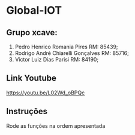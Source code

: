# Global-IOT

## Grupo xcave:

1. Pedro Henrico Romania Pires RM: 85439;
2. Rodrigo André Chiarelli Gonçalves RM: 85716;
3. Victor Luiz Dias Parisi RM: 84190;

## Link Youtube
https://youtu.be/L02Wd_oBPQc

## Instruções
Rode as funções na ordem apresentada